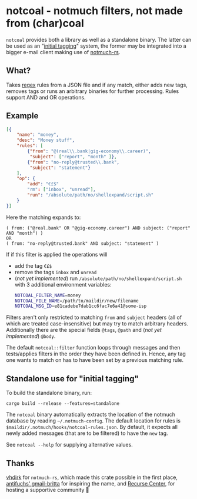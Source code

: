 # notcoal - notmuch filters, not made from (char)coal

`notcoal` provides both a library as well as a standalone binary. The latter
can be used as an "[initial tagging](https://notmuchmail.org/initial_tagging/)"
system, the former may be integrated into a bigger e-mail client making use
of [notmuch-rs](https://github.com/vhdirk/notmuch-rs).

## What?

Takes [regex](https://github.com/rust-lang/regex) rules from a JSON file and
if any match, either adds new tags, removes tags or runs an arbitrary binaries
for further processing. Rules support AND and OR operations.

## Example

```json
[{
    "name": "money",
    "desc": "Money stuff",
    "rules": [
        {"from": "@(real\\.bank|gig-economy\\.career)",
         "subject": ["report", "month" ]},
        {"from": "no-reply@trusted\\.bank",
         "subject": "statement"}
    ],
    "op": {
        "add": "€£$"
        "rm": ["inbox", "unread"],
        "run": "/absolute/path/no/shellexpand/script.sh"
    }
}]
```

Here the matching expands to:
```
( from: ("@real.bank" OR "@gig-economy.career") AND subject: ("report" AND "month") )
OR
( from: "no-reply@trusted.bank" AND subject: "statement" )
```

If if this filter is applied the operations will

* add the tag `€£$`
* remove the tags `inbox` and `unread`
* (*not yet implemented*) run `/absolute/path/no/shellexpand/script.sh` with 3
  additional environment variables:
  ```bash
  NOTCOAL_FILTER_NAME=money
  NOTCOAL_FILE_NAME=/path/to/maildir/new/filename
  NOTCOAL_MSG_ID=e81cadebe7dab1cc6fac7e6a41@some-isp
  ```

Filters aren't only restricted to matching `from` and `subject` headers (all
of which are treated case-insensitive) but may try to match arbitrary headers.
Additionally there are the special fields `@tags`, `@path` and
(*not yet implemented*) `@body`.

The default `notcoal::filter` function loops through messages and then
tests/applies filters in the order they have been defined in. Hence, any tag
one wants to match on has to have been set by a previous matching rule.

## Standalone use for "initial tagging"

To build the standalone binary, run:

`cargo build --release --features=standalone`

The `notcoal` binary automatically extracts the location of the notmuch
database by reading `~/.notmuch-config`. The default location for rules is
`$maildir/.notmuch/hooks/notcoal-rules.json`. By default, it expects all newly
added messages (that are to be filtered) to have the `new` tag.

See `notcoal --help` for supplying alternative values.

## Thanks

[vhdirk](https://github.com/vhdirk/) for `notmuch-rs`, which made this crate
possible in the first place, [antifuchs' gmail-britta](https://github.com/antifuchs/gmail-britta/)
for inspiring the name, and [Recurse Center](https://www.recurse.com/), for
hosting a supportive community 💟
